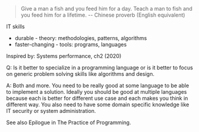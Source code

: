 > Give a man a fish and you feed him for a day. Teach a man to fish and you feed him for a lifetime. -- Chinese proverb (English equivalent)

IT skills

* durable - theory: methodologies, patterns, algorithms
* faster-changing - tools: programs, languages

Inspired by: Systems performance, ch2 (2020)

Q: Is it better to specialize in a programming language or is it better to
focus on generic problem solving skills like algorithms and design.

A: Both and more. You need to be really good at some language to be able to
implement a solution. Ideally you should be good at multiple languages because
each is better for different use case and each makes you think in different
way. You also need to have some domain specific knowledge like IT security or
system administration.

See also Epilogue in The Practice of Programming.
